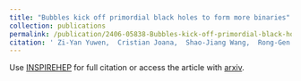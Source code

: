 ```yaml
---
title: "Bubbles kick off primordial black holes to form more binaries"
collection: publications
permalink: /publication/2406-05838-Bubbles-kick-off-primordial-black-holes-to-form-more-binaries
citation: ' Zi-Yan Yuwen,  Cristian Joana,  Shao-Jiang Wang,  Rong-Gen Cai, &quot;Bubbles kick off primordial black holes to form more binaries.&quot; [arXiv:2406.05838] '
---
```

Use [INSPIREHEP](https://inspirehep.net/literature?sort=mostrecent&size=25&page=1&q=Yuwen%3A2024gcf) for full citation or access the article with [arxiv](https://arxiv.org/abs/2406.05838). 
